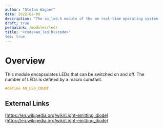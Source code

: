 ```yaml
---
author: "Stefan Wagner"
date: 2022-08-08
description: "The ao_led.h module of the ao real-time operating system."
draft: true
permalink: /modules/led/
title: "<code>ao_led.h</code>"
toc: true
---
```


# Overview

This module encapsulates LEDs that can be switched on and off. The number of LEDs is defined by a macro constant.

```c
#define AO_LED_COUNT
```

## External Links

[https://en.wikipedia.org/wiki/Light-emitting_diode](https://en.wikipedia.org/wiki/Light-emitting_diode)
